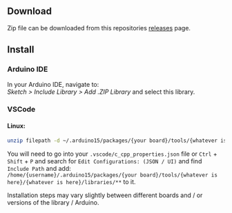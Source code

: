 ## Download

Zip file can be downloaded from this repositories [releases](https://github.com/imTofuu/UARGs/releases) page.

## Install

### Arduino IDE

In your Arduino IDE, navigate to: 
<br>_Sketch > Include Library > Add .ZIP Library_ and select this library.

### VSCode

#### Linux:
```bash
unzip filepath -d ~/.arduino15/packages/{your board}/tools/{whatever is here}/{whatever is here}/libraries
```

You will need to go into your `.vscode/c_cpp_properties.json` file or `Ctrl` + `Shift` + `P` and search for `Edit Configurations: (JSON / UI)` and find `Include Path` and add:<br>
`/home/{username}/.arduino15/packages/{your board}/tools/{whatever is here}/{whatever is here}/libraries/**` to it.

Installation steps may vary slightly between different boards and / or versions of the library / Arduino.